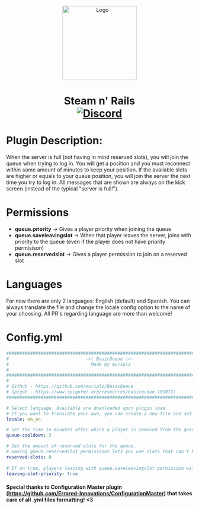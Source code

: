 <p align="center"><img src="https://user-images.githubusercontent.com/46825658/164082042-940d18c0-4a4f-4dd2-bdf7-bf3cdea93663.png" alt="Logo" width="200"></p>
<h1 align="center">Steam n' Rails <br>
	<a href="https://discord.com/invite/gcgfkca4rq"><img src="https://img.shields.io/discord/929394649884405761?color=5865f2&label=Discord&style=flat" alt="Discord"></a>

# Plugin Description:
When the server is full (not having in mind reserved slots), you will join the queue when trying to log in. You will get a position and you must reconnect within some amount of minutes to keep your position. If the available slots are higher or equals to your queue position, you will join the server the next time you try to log in.
All messages that are shown are always on the kick screen (instead of the typical "server is full!").
	
# Permissions
- **queue.priority** -> Gives a player priority when joining the queue
- **queue.saveleavingslot** -> When that player leaves the server, joins with priority to the queue (even if the player does not have priority permisison)
- **queue.reservedslot** -> Gives a player permission to join on a reserved slot
	
# Languages
For now there are only 2 languages: English (default) and Spanish. You can always translate the file and change the locale config option to the name of your choosing.
All PR's regarding language are more than welcome!
	
# Config.yml
```yaml
###############################################################################
#                             -<( BasicQueue )>-                              #
#                               Made by muriplz                               #
#                                                                             #
###############################################################################
#                                                                             #
# Github - https://github.com/muriplz/BasicQueue                              #
# Spigot - https://www.spigotmc.org/resources/basicqueue.101072/              #
###############################################################################

# Select language. Available are downloaded upon plugin load
# If you want to translate your own, you can create a new file and set here the name of that new file
locale: en_en

# Set the time in minutes after which a player is removed from the queue if he/she does not reconnect
queue-cooldown: 3

# Set the amount of reserved slots for the queue. 
# Having queue.reservedslot permissions lets you use slots that can't be used by default
reserved-slots: 0
	
# If on true, players leaving with queue.saveleavingslot permission will join the queue with priority
leaving-slot-priority: true
```
	
#### Special thanks to Configuration Master plugin (https://github.com/Errored-Innovations/ConfigurationMaster) that takes care of all .yml files formatting! <3
